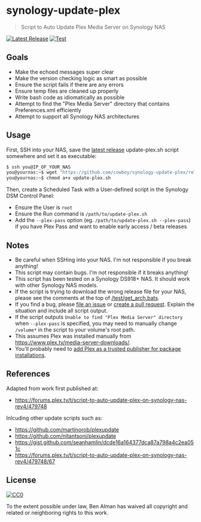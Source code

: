 # synology-update-plex
> Script to Auto Update Plex Media Server on Synology NAS

[![Latest Release](https://img.shields.io/github/v/release/cowboy/synology-update-plex)][release]
[![Test](https://github.com/cowboy/synology-update-plex/workflows/Test/badge.svg)][test-master]

## Goals

- Make the echoed messages super clear
- Make the version checking logic as smart as possible
- Ensure the script fails if there are any errors
- Ensure temp files are cleaned up properly
- Write bash code as idiomatically as possible
- Attempt to find the "Plex Media Server" directory that contains Preferences.xml efficiently
- Attempt to support all Synology NAS architectures

## Usage

First, SSH into your NAS, save the [latest release][release] update-plex.sh script somewhere and set it as executable:

```sh
$ ssh you@IP_OF_YOUR_NAS
you@yournas:~$ wget "https://github.com/cowboy/synology-update-plex/releases/latest/download/update-plex.sh"
you@yournas:~$ chmod a+x update-plex.sh
```

Then, create a Scheduled Task with a User-defined script in the Synology DSM Control Panel:
- Ensure the User is `root`
- Ensure the Run command is `/path/to/update-plex.sh`
- Add the `--plex-pass` option (eg. `/path/to/update-plex.sh --plex-pass`) if you have Plex Pass and want to enable early access / beta releases

## Notes

[test-master]: https://github.com/cowboy/synology-update-plex/actions?query=workflow%3ATest+branch%3Amaster
[release]: https://github.com/cowboy/synology-update-plex/releases/latest
[issue]: https://github.com/cowboy/synology-update-plex/issues
[pr]: https://github.com/cowboy/synology-update-plex/pulls

- Be careful when SSHing into your NAS. I'm not responsible if you break anything!
- This script may contain bugs. I'm not responsible if it breaks anything!
- This script has been tested on a Synology DS918+ NAS. It should work with other Synology NAS models.
- If the script is trying to download the wrong release file for your NAS, please see the comments at the top of [/test/get_arch.bats](/test/get_arch.bats).
- If you find a bug, please [file an issue][issue] or [create a pull request][pr]. Explain the situation and include all script output.
- If the script outputs `Unable to find "Plex Media Server" directory` when `--plex-pass` is specified, you may need to manually change `/volume*` in the script to your volume's root path.
- This assumes Plex was installed manually from https://www.plex.tv/media-server-downloads/.
- You'll probably need to [add Plex as a trusted publisher for package installations](https://support.plex.tv/hc/en-us/articles/205165858).

## References

Adapted from work first published at:
- https://forums.plex.tv/t/script-to-auto-update-plex-on-synology-nas-rev4/479748

Inlcuding other update scripts such as:
- https://github.com/martinorob/plexupdate
- https://github.com/nitantsoni/plexupdate
- https://gist.github.com/seanhamlin/dcde16a164377dca87a798a4c2ea051c
- https://forums.plex.tv/t/script-to-auto-update-plex-on-synology-nas-rev4/479748/67

## License

[![CC0](http://mirrors.creativecommons.org/presskit/buttons/88x31/svg/cc-zero.svg)](https://creativecommons.org/publicdomain/zero/1.0/)

To the extent possible under law, Ben Alman has waived all copyright and related or neighboring rights to this work.
